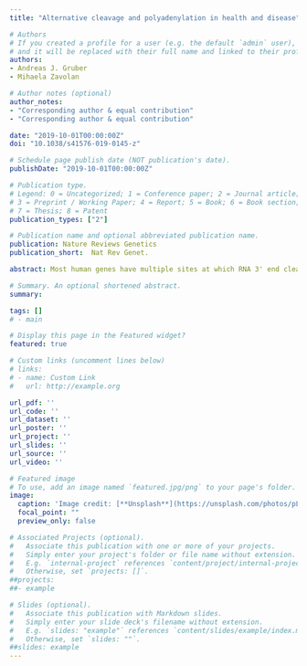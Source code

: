```yaml
---
title: "Alternative cleavage and polyadenylation in health and disease"

# Authors
# If you created a profile for a user (e.g. the default `admin` user), write the username (folder name) here 
# and it will be replaced with their full name and linked to their profile.
authors:
- Andreas J. Gruber
- Mihaela Zavolan

# Author notes (optional)
author_notes:
- "Corresponding author & equal contribution"
- "Corresponding author & equal contribution"

date: "2019-10-01T00:00:00Z"
doi: "10.1038/s41576-019-0145-z"

# Schedule page publish date (NOT publication's date).
publishDate: "2019-10-01T00:00:00Z"

# Publication type.
# Legend: 0 = Uncategorized; 1 = Conference paper; 2 = Journal article;
# 3 = Preprint / Working Paper; 4 = Report; 5 = Book; 6 = Book section;
# 7 = Thesis; 8 = Patent
publication_types: ["2"]

# Publication name and optional abbreviated publication name.
publication: Nature Reviews Genetics
publication_short:  Nat Rev Genet.

abstract: Most human genes have multiple sites at which RNA 3' end cleavage and polyadenylation can occur, enabling the expression of distinct transcript isoforms under different conditions. Novel methods to sequence RNA 3' ends have generated comprehensive catalogues of polyadenylation (poly(A)) sites; their analysis using innovative computational methods has revealed how poly(A) site choice is regulated by core RNA 3' end processing factors, such as cleavage factor I and cleavage and polyadenylation specificity factor, as well as by other RNA-binding proteins, particularly splicing factors. Here, we review the experimental and computational methods that have enabled the global mapping of mRNA and of long non-coding RNA 3' ends, quantification of the resulting isoforms and the discovery of regulators of alternative cleavage and polyadenylation (APA). We highlight the different types of APA-derived isoforms and their functional differences, and illustrate how APA contributes to human diseases, including cancer and haematological, immunological and neurological diseases.

# Summary. An optional shortened abstract.
summary: 

tags: []
# - main

# Display this page in the Featured widget?
featured: true

# Custom links (uncomment lines below)
# links:
# - name: Custom Link
#   url: http://example.org

url_pdf: ''
url_code: ''
url_dataset: ''
url_poster: ''
url_project: ''
url_slides: ''
url_source: ''
url_video: ''

# Featured image
# To use, add an image named `featured.jpg/png` to your page's folder. 
image:
  caption: 'Image credit: [**Unsplash**](https://unsplash.com/photos/pLCdAaMFLTE)'
  focal_point: ""
  preview_only: false

# Associated Projects (optional).
#   Associate this publication with one or more of your projects.
#   Simply enter your project's folder or file name without extension.
#   E.g. `internal-project` references `content/project/internal-project/index.md`.
#   Otherwise, set `projects: []`.
##projects:
##- example

# Slides (optional).
#   Associate this publication with Markdown slides.
#   Simply enter your slide deck's filename without extension.
#   E.g. `slides: "example"` references `content/slides/example/index.md`.
#   Otherwise, set `slides: ""`.
##slides: example
---
```


